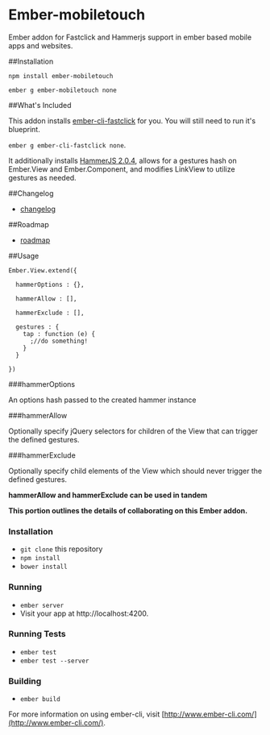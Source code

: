 # Ember-mobiletouch

Ember addon for Fastclick and Hammerjs support in ember based mobile apps and websites.

##Installation

`npm install ember-mobiletouch`

`ember g ember-mobiletouch none`

##What's Included

This addon installs [ember-cli-fastclick](https://github.com/ember-mobile/ember-cli-fastclick) for you.
You will still need to run it's blueprint.

`ember g ember-cli-fastclick none`.

It additionally installs [HammerJS 2.0.4](https://github.com/hammerjs/hammer.js), allows for a
gestures hash on Ember.View and Ember.Component, and modifies LinkView to utilize gestures as needed.


##Changelog

- [changelog](./CHANGELOG.md)


##Roadmap

- [roadmap](./ROADMAP.md)


##Usage

```
Ember.View.extend({
  
  hammerOptions : {},
  
  hammerAllow : [],
  
  hammerExclude : [],
  
  gestures : {
    tap : function (e) {
      ;//do something!
    }
  }

})
```


###hammerOptions

An options hash passed to the created hammer instance


###hammerAllow

Optionally specify jQuery selectors for children of the View that can
trigger the defined gestures.


###hammerExclude

Optionally specify child elements of the View which should never
trigger the defined gestures.

**hammerAllow and hammerExclude can be used in tandem**






**This portion outlines the details of collaborating on this Ember addon.**

### Installation

* `git clone` this repository
* `npm install`
* `bower install`

### Running

* `ember server`
* Visit your app at http://localhost:4200.

### Running Tests

* `ember test`
* `ember test --server`

### Building

* `ember build`

For more information on using ember-cli, visit [http://www.ember-cli.com/](http://www.ember-cli.com/).
